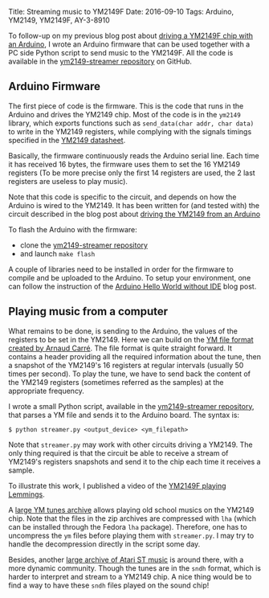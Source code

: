 Title: Streaming music to YM2149F
Date: 2016-09-10
Tags: Arduino, YM2149, YM2149F, AY-3-8910

To follow-up on my previous blog post about [driving a YM2149F chip
with an Arduino][1], I wrote an Arduino firmware that can be used
together with a PC side Python script to send music to the
YM2149F. All the code is available in the [ym2149-streamer
repository][2] on GitHub.

Arduino Firmware
----------------

The first piece of code is the firmware. This is the code that runs in
the Arduino and drives the YM2149 chip. Most of the code is in the
`ym2149` library, which exports functions such as `send_data(char
addr, char data)` to write in the YM2149 registers, while complying
with the signals timings specified in the [YM2149 datasheet][3].

Basically, the firmware continuously reads the Arduino serial
line. Each time it has received 16 bytes, the firmware uses them to
set the 16 YM2149 registers (To be more precise only the first 14
registers are used, the 2 last registers are useless to play music).

Note that this code is specific to the circuit, and depends on how the
Arduino is wired to the YM2149. It has been written for (and tested
with) the circuit described in the blog post about [driving the YM2149
from an Arduino][1]

To flash the Arduino with the firmware:

* clone the [ym2149-streamer repository][2]
* and launch `make flash`

A couple of libraries need to be installed in order for the firmware
to compile and be uploaded to the Arduino. To setup your environment,
one can follow the instruction of the [Arduino Hello World without
IDE][6] blog post.


Playing music from a computer
-----------------------------

What remains to be done, is sending to the Arduino, the values of the
registers to be set in the YM2149. Here we can build on the [YM file
format created by Arnaud Carré][4]. The file format is quite straight
forward. It contains a header providing all the required information
about the tune, then a snapshot of the YM2149's 16 registers at
regular intervals (usually 50 times per second). To play the tune, we
have to send back the content of the YM2149 registers (sometimes
referred as the samples) at the appropriate frequency.

I wrote a small Python script, available in the [ym2149-streamer
repository][2], that parses a YM file and sends it to the Arduino
board. The syntax is:

    $ python streamer.py <output_device> <ym_filepath>

Note that `streamer.py` may work with other circuits driving a
YM2149. The only thing required is that the circuit be able to receive
a stream of YM2149's registers snapshots and send it to the chip each
time it receives a sample.

To illustrate this work, I published a video of the [YM2149F playing
Lemmings][5].

A [large YM tunes archive][7] allows playing old school musics on the
YM2149 chip. Note that the files in the zip archives are compressed
with `lha` (which can be installed through the Fedora `lha`
package). Therefore, one has to uncompress the `ym` files before
playing them with `streamer.py`. I may try to handle the decompression
directly in the script some day.

Besides, another [large archive of Atari ST music][8] is around there,
with a more dynamic community. Though the tunes are in the `sndh`
format, which is harder to interpret and stream to a YM2149 chip. A
nice thing would be to find a way to have these `sndh` files played on
the sound chip!


[1]: http://www.florentflament.com/blog/driving-ym2149f-sound-chip-with-an-arduino.html
[2]: https://github.com/FlorentFlament/ym2149-streamer
[3]: http://www.ym2149.com/ym2149.pdf
[4]: http://leonard.oxg.free.fr/ymformat.html
[5]: https://www.youtube.com/watch?v=MTRJdDbY048
[6]: http://www.florentflament.com/blog/arduino-hello-world-without-ide.html
[7]: http://pacidemo.planet-d.net/html.html
[8]: http://sndh.atari.org/